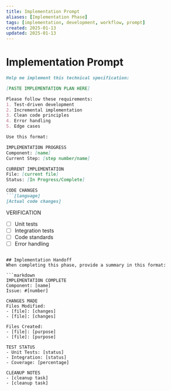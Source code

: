 ```yaml
---
title: Implementation Prompt
aliases: [Implementation Phase]
tags: [implementation, development, workflow, prompt]
created: 2025-01-13
updated: 2025-01-13
---
```


# Implementation Prompt

```markdown
Help me implement this technical specification:

[PASTE IMPLEMENTATION PLAN HERE]

Please follow these requirements:
1. Test-driven development
2. Incremental implementation
3. Clean code principles
4. Error handling
5. Edge cases

Use this format:

IMPLEMENTATION PROGRESS
Component: [name]
Current Step: [step number/name]

CURRENT IMPLEMENTATION
File: [current file]
Status: [In Progress/Complete]

CODE CHANGES
```[language]
[Actual code changes]
```

VERIFICATION
- [ ] Unit tests
- [ ] Integration tests
- [ ] Code standards
- [ ] Error handling
```

## Implementation Handoff
When completing this phase, provide a summary in this format:

```markdown
IMPLEMENTATION COMPLETE
Component: [name]
Issue: #[number]

CHANGES MADE
Files Modified:
- [file]: [changes]
- [file]: [changes]

Files Created:
- [file]: [purpose]
- [file]: [purpose]

TEST STATUS
- Unit Tests: [status]
- Integration: [status]
- Coverage: [percentage]

CLEANUP NOTES
- [cleanup task]
- [cleanup task]
```